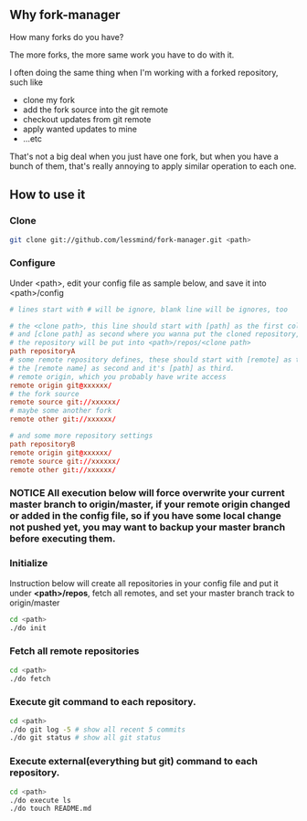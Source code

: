 Why fork-manager
----------------
How many forks do you have?

The more forks, the more same work you have to do with it.

I often doing the same thing when I'm working with a forked repository, such like
* clone my fork
* add the fork source into the git remote
* checkout updates from git remote
* apply wanted updates to mine
* ...etc

That's not a big deal when you just have one fork, but when you have a bunch of them, that's really annoying to apply similar operation to each one.

How to use it
-------------
### Clone
```sh
git clone git://github.com/lessmind/fork-manager.git <path>
```
### Configure
Under \<path\>, edit your config file as sample below, and save it into \<path\>/config
```conf
# lines start with # will be ignore, blank line will be ignores, too

# the <clone path>, this line should start with [path] as the first column,
# and [clone path] as second where you wanna put the cloned repository, after initialized,
# the repository will be put into <path>/repos/<clone path>
path repositoryA
# some remote repository defines, these should start with [remote] as the first column,
# the [remote name] as second and it's [path] as third.
# remote origin, which you probably have write access
remote origin git@xxxxxx/
# the fork source
remote source git://xxxxxx/
# maybe some another fork
remote other git://xxxxxx/

# and some more repository settings
path repositoryB
remote origin git@xxxxxx/
remote source git://xxxxxx/
remote other git://xxxxxx/
```

### __NOTICE__ All execution below will force overwrite your current master branch to origin/master, if your remote origin changed or added in the config file, so if you have some local change not pushed yet, you may want to backup your master branch before executing them.

### Initialize
Instruction below will create all repositories in your config file and put it under **\<path\>/repos**, fetch all remotes, and set your master branch track to origin/master
```sh
cd <path>
./do init
```
### Fetch all remote repositories
```sh
cd <path>
./do fetch
```
### Execute git command to each repository.
```sh
cd <path>
./do git log -5 # show all recent 5 commits
./do git status # show all git status
```
### Execute external(everything but git) command to each repository.
```sh
cd <path>
./do execute ls
./do touch README.md
```
